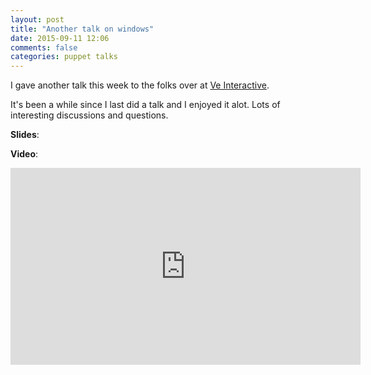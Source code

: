 ```yaml
---
layout: post
title: "Another talk on windows"
date: 2015-09-11 12:06
comments: false
categories: puppet talks
---
```


I gave another talk this week to the folks over at [Ve Interactive](http://www.veinteractive.com/).

It's been a while since I last did a talk and I enjoyed it alot. Lots of interesting discussions and questions.

**Slides**:
<script async class="speakerdeck-embed" data-id="e217d8c4fc5642998914b4d0f2a9792f" data-ratio="1.33333333333333" src="//speakerdeck.com/assets/embed.js"></script>

**Video**:
<iframe width="560" height="315" src="https://www.youtube.com/embed/WILMZpza55c" frameborder="0" allowfullscreen></iframe>
